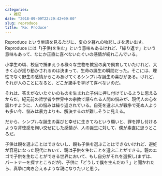 ```yaml
---
categories:
  - 雑記
date: "2018-09-09T22:29:42+09:00"
slug: reproduce
title: 'Re: Produce'
---
```


Reproduce という単語を見るたびに、夏の夕暮れの物悲しさを思い出す。Reproduce には「(子供)を生む」という意味もあるけれど、「繰り返す」という意味もあって、なにか正直に喜べないたぐいの感情が紛れこんでいる。

小学生の頃、校庭で捕まえうる様々な生物を教室の奥で飼育していたけれど、大きく心が揺り動かされるのは決まって、生命の誕生の瞬間だった。そこには、理性でなく野生の感情からこみあげてくるシンプルな誕生の喜びがある。けれど、それが人のことになると、どこか諸手を挙げて喜べないのだ。

それは、答えがないたぐいのものを生まれた子供に押し付けているように思えるからだ。紀元前の哲学者や世界中の宗教で語られる人間の悩みが、現代人の心を震わすように、人の悩みは繰り返されている。自死を選ぶ人が戦争で死ぬ人よりも多い今、悩みは暴力よりも、解決するのが難しそうに見える。

だから、シンプルな誕生の喜びと幸せに生きてねという願いと、罪を押し付けるような背徳感を綯い交ぜにした感情が、人の誕生に対して、僕が素直に思うところだ。

子供は親を選ぶことはできないし、親も子供を選ぶことはできないけれど、避妊が容易になった現代において、親は子供を生むことを選ぶことができる。親のエゴで子供を生むことができる世界において、もし自分がそれを選択し(まずは、パートナーを探すところだが)、子供に「どうして僕を生んだの？」と聞かれたら、真摯に向き合えるような親になりたいと思う。
